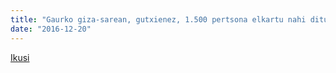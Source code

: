 ```yaml
---
title: "Gaurko giza-sarean, gutxienez, 1.500 pertsona elkartu nahi dituzte"
date: "2016-12-20"
---
```

[Ikusi](https://guaixe.eus/altsasu/1482238235407-gaurko-giza-sarean-gutxienez-1500-pertsona-elkartu-nahi-dituzte)
